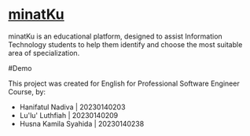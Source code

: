 # [minatKu](https://minatku.vercel.app/)

minatKu is an educational platform, designed to assist Information Technology students to help them identify and choose the most suitable area of specialization.

#Demo


This project was created for English for Professional Software Engineer Course, by:
- Hanifatul Nadiva | 20230140203
- Lu'lu' Luthfiah | 20230140209
- Husna Kamila Syahida | 20230140238
